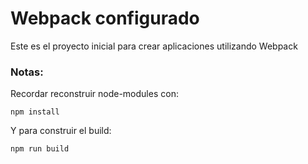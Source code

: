 # Webpack configurado

Este es el proyecto inicial para crear aplicaciones utilizando Webpack

### Notas:
Recordar reconstruir node-modules con:
```
npm install
```
Y para construir el build:
```
npm run build
```
